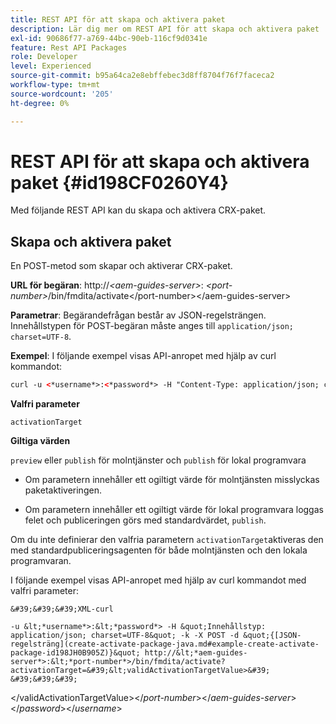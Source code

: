 ```yaml
---
title: REST API för att skapa och aktivera paket
description: Lär dig mer om REST API för att skapa och aktivera paket
exl-id: 90686f77-a769-44bc-90eb-116cf9d0341e
feature: Rest API Packages
role: Developer
level: Experienced
source-git-commit: b95a64ca2e8ebffebec3d8ff8704f76f7faceca2
workflow-type: tm+mt
source-wordcount: '205'
ht-degree: 0%

---
```


# REST API för att skapa och aktivera paket {#id198CF0260Y4}

Med följande REST API kan du skapa och aktivera CRX-paket.

## Skapa och aktivera paket

En POST-metod som skapar och aktiverar CRX-paket.

**URL för begäran**:
http://*&lt;aem-guides-server\>*: *&lt;port-number\>*/bin/fmdita/activate&lt;/port-number\>&lt;/aem-guides-server\>

**Parametrar**:
Begärandefrågan består av JSON-regelsträngen. Innehållstypen för POST-begäran måste anges till `application/json; charset=UTF-8`.

**Exempel**:
I följande exempel visas API-anropet med hjälp av curl kommandot:

```XML
curl -u <*username*>:<*password*> -H "Content-Type: application/json; charset=UTF-8"  -k -X POST -d "{[JSON rules string](create-activate-package-java.md#example-create-activate-package-id198JH0B905Z)}" http://<*aem-guides-server*>:<*port-number*>/bin/fmdita/activate
```


**Valfri parameter**

`activationTarget`

**Giltiga värden**

`preview` eller `publish` för molntjänster och `publish` för lokal programvara

- Om parametern innehåller ett ogiltigt värde för molntjänsten misslyckas paketaktiveringen.

- Om parametern innehåller ett ogiltigt värde för lokal programvara loggas felet och publiceringen görs med standardvärdet, `publish`.

Om du inte definierar den valfria parametern `activationTarget`aktiveras den med standardpubliceringsagenten för både molntjänsten och den lokala programvaran.



I följande exempel visas API-anropet med hjälp av curl kommandot med valfri parameter:


    &#39;&#39;&#39;XML-curl
    
    -u &lt;*username*>:&lt;*password*> -H &quot;Innehållstyp: application/json; charset=UTF-8&quot; -k -X POST -d &quot;{[JSON-regelsträng](create-activate-package-java.md#example-create-activate-package-id198JH0B905Z)}&quot; http://&lt;*aem-guides-server*>:&lt;*port-number*>/bin/fmdita/activate?activationTarget=&#39;&lt;validActivationTargetValue>&#39;
    &#39;&#39;&#39;
&lt;/validActivationTargetValue>&lt;/*port-number*>&lt;/*aem-guides-server*>&lt;/*password*>&lt;/*username*>